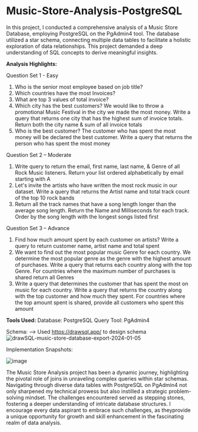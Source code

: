 # Music-Store-Analysis-PostgreSQL
In this project, I conducted a comprehensive analysis of a Music Store Database, employing PostgreSQL on the PgAdmin4 tool. The database utilized a star schema, connecting multiple data tables to facilitate a holistic exploration of data relationships. This project demanded a deep understanding of SQL concepts to derive meaningful insights.

**Analysis Highlights:**

Question Set 1 - Easy

1. Who is the senior most employee based on job title?
2. Which countries have the most Invoices?
3. What are top 3 values of total invoice?
4. Which city has the best customers? We would like to throw a promotional Music
Festival in the city we made the most money. Write a query that returns one city that
has the highest sum of invoice totals. Return both the city name & sum of all invoice
totals
5. Who is the best customer? The customer who has spent the most money will be
declared the best customer. Write a query that returns the person who has spent the
most money

Question Set 2 – Moderate

1. Write query to return the email, first name, last name, & Genre of all Rock Music
listeners. Return your list ordered alphabetically by email starting with A
2. Let's invite the artists who have written the most rock music in our dataset. Write a
query that returns the Artist name and total track count of the top 10 rock bands
3. Return all the track names that have a song length longer than the average song length.
Return the Name and Milliseconds for each track. Order by the song length with the
longest songs listed first

Question Set 3 – Advance

1. Find how much amount spent by each customer on artists? Write a query to return
customer name, artist name and total spent
2. We want to find out the most popular music Genre for each country. We determine the
most popular genre as the genre with the highest amount of purchases. Write a query
that returns each country along with the top Genre. For countries where the maximum
number of purchases is shared return all Genres
3. Write a query that determines the customer that has spent the most on music for each
country. Write a query that returns the country along with the top customer and how
much they spent. For countries where the top amount spent is shared, provide all
customers who spent this amount

**Tools Used:**
Database: PostgreSQL
Query Tool: PgAdmin4

Schema: 
--> Used https://drawsql.app/ to design schema
![drawSQL-music-store-database-export-2024-01-05](https://github.com/4bhijeet341/Music-Store-Analysis-PostgreSQL/assets/150332865/39b4b876-db34-4103-b2cd-2f9a37477551)

Implementation Snapshots:


![image](https://github.com/4bhijeet341/Music-Store-Analysis-PostgreSQL/assets/150332865/3a44b057-a3de-47fa-8161-dea2eceac7e0)


The Music Store Analysis project has been a dynamic journey, highlighting the pivotal role of joins in unraveling complex queries within star schemas. Navigating through diverse data tables with PostgreSQL on PgAdmin4 not only sharpened my technical prowess but also instilled a strategic problem-solving mindset. The challenges encountered served as stepping stones, fostering a deeper understanding of intricate database structures. I encourage every data aspirant to embrace such challenges, as theyprovide a unique opportunity for growth and skill enhancement in the fascinating realm of data analysis.




